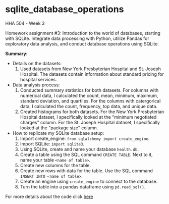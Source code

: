 # sqlite_database_operations
HHA 504 - Week 3 

Homework assignment #3: Introduction to the world of databases, starting with SQLite. Integrate data processing with Python, utilize Pandas for exploratory data analysis, and conduct database operations using SQLite.

**Summary:**
- Details on the datasets:
    1. Used datasets from New York Presbyterian Hospital and St. Joseph Hospital. The datasets contain information about standard pricing for hospital services.
- Data analysis process:
    1. Conducted summary statistics for both datasets. For columns with numerical data, I calculated the count, mean, minimum, maximum, standard deviation, and quartiles. For the columns with catergorical data, I calculated the count, frequency, top data, and unique data.
    2. Created histograms for both datasets. For the New York Presbyterian Hospital dataset, I specifically looked at the "minimum negotiated charges" column. For the St. Joseph Hospital dataset, I specifically looked at the "package size" column.
- How to replicate my SQLite database setup:
    1. Import create_engine: `from sqlalchemy import create_engine`.
    2. Import SQLite: `import sqlite3`.
    3. Using SQLite, create and name your database `health.db`.
    4. Create a table using the SQL command `CREATE TABLE`. Next to it, name your table `<name of table>`.
    5. Create new columns for the table.
    6. Create new rows with data for the table. Use the SQL command `INSERT INTO <name of table>`.
    7. Create an engine using `create_engine` to connect to the database.
    8. Turn the table into a pandas dataframe using `pd.read_sql()`.

For more details about the code click [here](https://github.com/Beczheng/sqlite_database_operations/blob/main/HHA_504_HW_3.ipynb)
